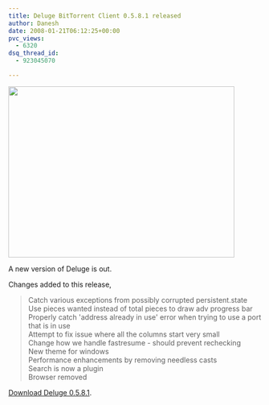 ```yaml
---
title: Deluge BitTorrent Client 0.5.8.1 released
author: Danesh
date: 2008-01-21T06:12:25+00:00
pvc_views:
  - 6320
dsq_thread_id:
  - 923045070

---
```

<img loading="lazy" src="http://farm3.static.flickr.com/2018/2208029527_8cb0eca62c_o.jpg" height="340" width="450" />

A new version of Deluge is out.

Changes added to this release,

> Catch various exceptions from possibly corrupted persistent.state  
> Use pieces wanted instead of total pieces to draw adv progress bar  
> Properly catch 'address already in use' error when trying to use a port that is in use  
> Attempt to fix issue where all the columns start very small  
> Change how we handle fastresume - should prevent rechecking  
> New theme for windows  
> Performance enhancements by removing needless casts  
> Search is now a plugin  
> Browser removed

[Download Deluge 0.5.8.1][1].

 [1]: http://www.deluge-torrent.org/downloads.php